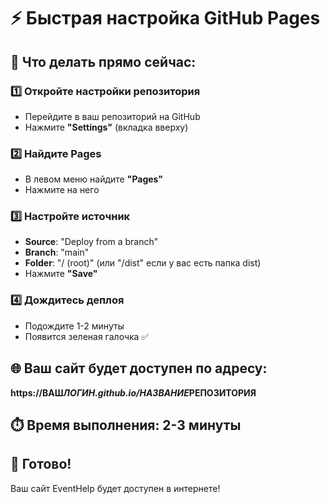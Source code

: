 # ⚡ Быстрая настройка GitHub Pages

## 🎯 Что делать прямо сейчас:

### 1️⃣ Откройте настройки репозитория

- Перейдите в ваш репозиторий на GitHub
- Нажмите **"Settings"** (вкладка вверху)

### 2️⃣ Найдите Pages

- В левом меню найдите **"Pages"**
- Нажмите на него

### 3️⃣ Настройте источник

- **Source**: "Deploy from a branch"
- **Branch**: "main"
- **Folder**: "/ (root)" (или "/dist" если у вас есть папка dist)
- Нажмите **"Save"**

### 4️⃣ Дождитесь деплоя

- Подождите 1-2 минуты
- Появится зеленая галочка ✅

## 🌐 Ваш сайт будет доступен по адресу:

**https://ВАШ*ЛОГИН.github.io/НАЗВАНИЕ*РЕПОЗИТОРИЯ**

## ⏱️ Время выполнения: 2-3 минуты

## 🎉 Готово!

Ваш сайт EventHelp будет доступен в интернете!
